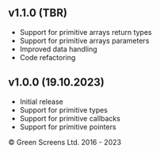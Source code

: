 
## v1.1.0 (TBR)
 - Support for primitive arrays return types
 - Support for primitive arrays parameters
 - Improved data handling
 - Code refactoring

## v1.0.0 (19.10.2023)

 - Initial release
 - Support for primitive types
 - Support for primitive callbacks 
 - Support for primitive pointers

&copy; Green Screens Ltd. 2016 - 2023